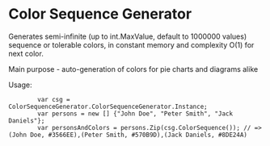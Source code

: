 # Color Sequence Generator
Generates semi-infinite (up to int.MaxValue, default to 1000000 values) sequence or tolerable colors, in constant memory and complexity O(1) for next color. 
        
Main purpose - auto-generation of colors for pie charts and diagrams alike
        
Usage: 
```        
        var csg = ColorSequenceGenerator.ColorSequenceGenerator.Instance;
        var persons = new [] {"John Doe", "Peter Smith", "Jack Daniels"};
        var personsAndColors = persons.Zip(csg.ColorSequence()); // => (John Doe, #3566EE),(Peter Smith, #570B9D),(Jack Daniels, #8DE24A)
```